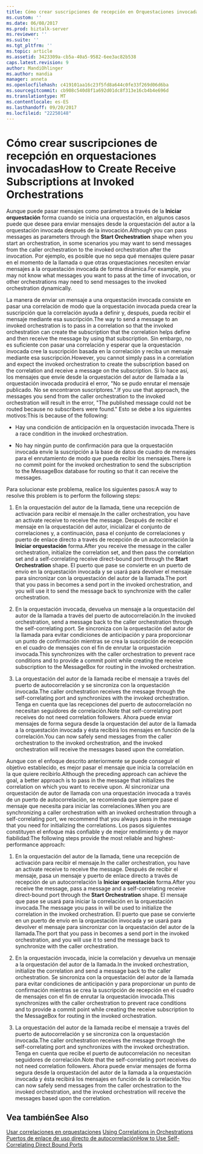 ```yaml
---
title: Cómo crear suscripciones de recepción en Orquestaciones invocadas | Documentos de Microsoft
ms.custom: ''
ms.date: 06/08/2017
ms.prod: biztalk-server
ms.reviewer: ''
ms.suite: ''
ms.tgt_pltfrm: ''
ms.topic: article
ms.assetid: 3423309a-cb5a-40a5-9582-6ee3ac82b538
caps.latest.revision: 9
author: MandiOhlinger
ms.author: mandia
manager: anneta
ms.openlocfilehash: c419101aa16c23f5fd8a644c0fe33f269d06d6ba
ms.sourcegitcommit: cb908c540d8f1a692d01dc8f313e16cb4b4e696d
ms.translationtype: MT
ms.contentlocale: es-ES
ms.lasthandoff: 09/20/2017
ms.locfileid: "22250148"
---
```

# <a name="how-to-create-receive-subscriptions-at-invoked-orchestrations"></a><span data-ttu-id="1cfe1-102">Cómo crear suscripciones de recepción en orquestaciones invocadas</span><span class="sxs-lookup"><span data-stu-id="1cfe1-102">How to Create Receive Subscriptions at Invoked Orchestrations</span></span>
<span data-ttu-id="1cfe1-103">Aunque puede pasar mensajes como parámetros a través de la **Iniciar orquestación** forma cuando se inicia una orquestación, en algunos casos puede que desee para enviar mensajes desde la orquestación del autor a la orquestación invocada después de la invocación.</span><span class="sxs-lookup"><span data-stu-id="1cfe1-103">Although you can pass messages as parameters through the **Start Orchestration** shape when you start an orchestration, in some scenarios you may want to send messages from the caller orchestration to the invoked orchestration after the invocation.</span></span> <span data-ttu-id="1cfe1-104">Por ejemplo, es posible que no sepa qué mensajes quiere pasar en el momento de la llamada o que otras orquestaciones necesiten enviar mensajes a la orquestación invocada de forma dinámica.</span><span class="sxs-lookup"><span data-stu-id="1cfe1-104">For example, you may not know what messages you want to pass at the time of invocation, or other orchestrations may need to send messages to the invoked orchestration dynamically.</span></span>  
  
 <span data-ttu-id="1cfe1-105">La manera de enviar un mensaje a una orquestación invocada consiste en pasar una correlación de modo que la orquestación invocada pueda crear la suscripción que la correlación ayuda a definir y, después, pueda recibir el mensaje mediante esa suscripción.</span><span class="sxs-lookup"><span data-stu-id="1cfe1-105">The way to send a message to an invoked orchestration is to pass in a correlation so that the invoked orchestration can create the subscription that the correlation helps define and then receive the message by using that subscription.</span></span> <span data-ttu-id="1cfe1-106">Sin embargo, no es suficiente con pasar una correlación y esperar que la orquestación invocada cree la suscripción basada en la correlación y reciba un mensaje mediante esa suscripción.</span><span class="sxs-lookup"><span data-stu-id="1cfe1-106">However, you cannot simply pass in a correlation and expect the invoked orchestration to create the subscription based on the correlation and receive a message on the subscription.</span></span> <span data-ttu-id="1cfe1-107">Si lo hace así, los mensajes que envíe desde la orquestación del autor de llamada a la orquestación invocada producirá el error, "No se pudo enrutar el mensaje publicado. No se encontraron suscriptores.".</span><span class="sxs-lookup"><span data-stu-id="1cfe1-107">If you use that approach, the messages you send from the caller orchestration to the invoked orchestration will result in the error, "The published message could not be routed because no subscribers were found."</span></span> <span data-ttu-id="1cfe1-108">Esto se debe a los siguientes motivos:</span><span class="sxs-lookup"><span data-stu-id="1cfe1-108">This is because of the following:</span></span>  
  
-   <span data-ttu-id="1cfe1-109">Hay una condición de anticipación en la orquestación invocada.</span><span class="sxs-lookup"><span data-stu-id="1cfe1-109">There is a race condition in the invoked orchestration.</span></span>  
  
-   <span data-ttu-id="1cfe1-110">No hay ningún punto de confirmación para que la orquestación invocada envíe la suscripción a la base de datos de cuadro de mensajes para el enrutamiento de modo que pueda recibir los mensajes.</span><span class="sxs-lookup"><span data-stu-id="1cfe1-110">There is no commit point for the invoked orchestration to send the subscription to the MessageBox database for routing so that it can receive the messages.</span></span>  
  
 <span data-ttu-id="1cfe1-111">Para solucionar este problema, realice los siguientes pasos:</span><span class="sxs-lookup"><span data-stu-id="1cfe1-111">A way to resolve this problem is to perform the following steps:</span></span>  
  
1.  <span data-ttu-id="1cfe1-112">En la orquestación del autor de la llamada, tiene una recepción de activación para recibir el mensaje.</span><span class="sxs-lookup"><span data-stu-id="1cfe1-112">In the caller orchestration, you have an activate receive to receive the message.</span></span> <span data-ttu-id="1cfe1-113">Después de recibir el mensaje en la orquestación del autor, inicializar el conjunto de correlaciones y, a continuación, pasa el conjunto de correlaciones y puerto de enlace directo a través de recepción de un autocorrelación la **Iniciar orquestación** forma.</span><span class="sxs-lookup"><span data-stu-id="1cfe1-113">After you receive the message in the caller orchestration, initialize the correlation set, and then pass the correlation set and a self-correlating receive direct-bound port through the **Start Orchestration** shape.</span></span> <span data-ttu-id="1cfe1-114">El puerto que pase se convierte en un puerto de envío en la orquestación invocada y se usará para devolver el mensaje para sincronizar con la orquestación del autor de la llamada.</span><span class="sxs-lookup"><span data-stu-id="1cfe1-114">The port that you pass in becomes a send port in the invoked orchestration, and you will use it to send the message back to synchronize with the caller orchestration.</span></span>  
  
2.  <span data-ttu-id="1cfe1-115">En la orquestación invocada, devuelva un mensaje a la orquestación del autor de la llamada a través del puerto de autocorrelación.</span><span class="sxs-lookup"><span data-stu-id="1cfe1-115">In the invoked orchestration, send a message back to the caller orchestration through the self-correlating port.</span></span> <span data-ttu-id="1cfe1-116">Se sincroniza con la orquestación del autor de la llamada para evitar condiciones de anticipación y para proporcionar un punto de confirmación mientras se crea la suscripción de recepción en el cuadro de mensajes con el fin de enrutar la orquestación invocada.</span><span class="sxs-lookup"><span data-stu-id="1cfe1-116">This synchronizes with the caller orchestration to prevent race conditions and to provide a commit point while creating the receive subscription to the MessageBox for routing in the invoked orchestration.</span></span>  
  
3.  <span data-ttu-id="1cfe1-117">La orquestación del autor de la llamada recibe el mensaje a través del puerto de autocorrelación y se sincroniza con la orquestación invocada.</span><span class="sxs-lookup"><span data-stu-id="1cfe1-117">The caller orchestration receives the message through the self-correlating port and synchronizes with the invoked orchestration.</span></span> <span data-ttu-id="1cfe1-118">Tenga en cuenta que las recepciones del puerto de autocorrelación no necesitan seguidores de correlación.</span><span class="sxs-lookup"><span data-stu-id="1cfe1-118">Note that self-correlating port receives do not need correlation followers.</span></span> <span data-ttu-id="1cfe1-119">Ahora puede enviar mensajes de forma segura desde la orquestación del autor de la llamada a la orquestación invocada y ésta recibirá los mensajes en función de la correlación.</span><span class="sxs-lookup"><span data-stu-id="1cfe1-119">You can now safely send messages from the caller orchestration to the invoked orchestration, and the invoked orchestration will receive the messages based upon the correlation.</span></span>  
  
 <span data-ttu-id="1cfe1-120">Aunque con el enfoque descrito anteriormente se puede conseguir el objetivo establecido, es mejor pasar el mensaje que inicia la correlación en la que quiere recibirlo.</span><span class="sxs-lookup"><span data-stu-id="1cfe1-120">Although the preceding approach can achieve the goal, a better approach is to pass in the message that initializes the correlation on which you want to receive upon.</span></span> <span data-ttu-id="1cfe1-121">Al sincronizar una orquestación de autor de llamada con una orquestación invocada a través de un puerto de autocorrelación, se recomienda que siempre pase el mensaje que necesita para iniciar las correlaciones.</span><span class="sxs-lookup"><span data-stu-id="1cfe1-121">When you are synchronizing a caller orchestration with an invoked orchestration through a self-correlating port, we recommend that you always pass in the message that you need for initializing the correlations.</span></span> <span data-ttu-id="1cfe1-122">Los pasos siguientes constituyen el enfoque más confiable y de mejor rendimiento y de mayor fiabilidad:</span><span class="sxs-lookup"><span data-stu-id="1cfe1-122">The following steps provide the most reliable and highest-performance approach:</span></span>  
  
1.  <span data-ttu-id="1cfe1-123">En la orquestación del autor de la llamada, tiene una recepción de activación para recibir el mensaje.</span><span class="sxs-lookup"><span data-stu-id="1cfe1-123">In the caller orchestration, you have an activate receive to receive the message.</span></span> <span data-ttu-id="1cfe1-124">Después de recibir el mensaje, pasa un mensaje y puerto de enlace directo a través de recepción de un autocorrelación la **Iniciar orquestación** forma.</span><span class="sxs-lookup"><span data-stu-id="1cfe1-124">After you receive the message, pass a message and a self-correlating receive direct-bound port through the **Start Orchestration** shape.</span></span> <span data-ttu-id="1cfe1-125">El mensaje que pase se usará para iniciar la correlación en la orquestación invocada.</span><span class="sxs-lookup"><span data-stu-id="1cfe1-125">The message you pass in will be used to initialize the correlation in the invoked orchestration.</span></span> <span data-ttu-id="1cfe1-126">El puerto que pase se convierte en un puerto de envío en la orquestación invocada y se usará para devolver el mensaje para sincronizar con la orquestación del autor de la llamada.</span><span class="sxs-lookup"><span data-stu-id="1cfe1-126">The port that you pass in becomes a send port in the invoked orchestration, and you will use it to send the message back to synchronize with the caller orchestration.</span></span>  
  
2.  <span data-ttu-id="1cfe1-127">En la orquestación invocada, inicie la correlación y devuelva un mensaje a la orquestación del autor de la llamada.</span><span class="sxs-lookup"><span data-stu-id="1cfe1-127">In the invoked orchestration, initialize the correlation and send a message back to the caller orchestration.</span></span> <span data-ttu-id="1cfe1-128">Se sincroniza con la orquestación del autor de la llamada para evitar condiciones de anticipación y para proporcionar un punto de confirmación mientras se crea la suscripción de recepción en el cuadro de mensajes con el fin de enrutar la orquestación invocada.</span><span class="sxs-lookup"><span data-stu-id="1cfe1-128">This synchronizes with the caller orchestration to prevent race conditions and to provide a commit point while creating the receive subscription to the MessageBox for routing in the invoked orchestration.</span></span>  
  
3.  <span data-ttu-id="1cfe1-129">La orquestación del autor de la llamada recibe el mensaje a través del puerto de autocorrelación y se sincroniza con la orquestación invocada.</span><span class="sxs-lookup"><span data-stu-id="1cfe1-129">The caller orchestration receives the message through the self-correlating port and synchronizes with the invoked orchestration.</span></span> <span data-ttu-id="1cfe1-130">Tenga en cuenta que recibe el puerto de autocorrelación no necesitan seguidores de correlación.</span><span class="sxs-lookup"><span data-stu-id="1cfe1-130">Note that the self-correlating port receives do not need correlation followers.</span></span> <span data-ttu-id="1cfe1-131">Ahora puede enviar mensajes de forma segura desde la orquestación del autor de la llamada a la orquestación invocada y ésta recibirá los mensajes en función de la correlación.</span><span class="sxs-lookup"><span data-stu-id="1cfe1-131">You can now safely send messages from the caller orchestration to the invoked orchestration, and the invoked orchestration will receive the messages based upon the correlation.</span></span>  
  
## <a name="see-also"></a><span data-ttu-id="1cfe1-132">Vea también</span><span class="sxs-lookup"><span data-stu-id="1cfe1-132">See Also</span></span>  
 <span data-ttu-id="1cfe1-133">[Usar correlaciones en orquestaciones](../core/using-correlations-in-orchestrations.md) </span><span class="sxs-lookup"><span data-stu-id="1cfe1-133">[Using Correlations in Orchestrations](../core/using-correlations-in-orchestrations.md) </span></span>  
 [<span data-ttu-id="1cfe1-134">Puertos de enlace de uso directo de autocorrelación</span><span class="sxs-lookup"><span data-stu-id="1cfe1-134">How to Use Self-Correlating Direct Bound Ports</span></span>](../core/how-to-use-self-correlating-direct-bound-ports.md)